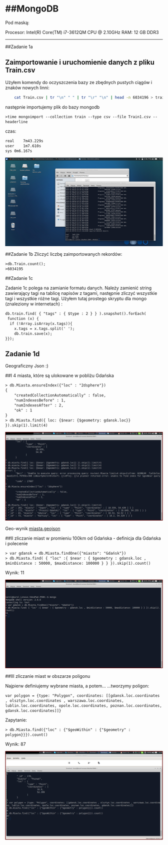 ##MongoDB
=======
Pod maską:

Procesor: Intel(R) Core(TM) i7-3612QM CPU @ 2.10GHz
RAM: 12 GB DDR3

---

##Zadanie 1a

Zaimportowanie i uruchomienie danych z pliku Train.csv
---

Użyłem komendy do oczyszczenia bazy ze zbędnych pustych ciągów i znaków nowych linni:
```bash
	cat Train.csv | tr "\n" " " | tr "\r" "\n" | head -n 6034196 > train2.csv
```
następnie importujemy plik do bazy mongodb
```
>time mongoimport --collection train --type csv --file Train1.csv --headerline
```

czas:
```
real	7m43.229s
user	1m7.610s
sys	0m6.167s
```

![](https://github.com/khinz/MongoDB/blob/master/TrainLoad.png)

##Zadanie 1b 
Zliczyć liczbę zaimportowanych rekordów:
```
>db.Train.count()​;
>6034195
```

##Zadanie 1c

Zadanie 1c polega na zamianie formatu danych.
Należy zamienić string zawierający tagi na tablicę napisów z tagami, następnie zliczyć wszystkie tagi i wszystkie różne tagi.
Użyłem tutaj prostego skryptu dla mongo (znaleziony w internetach) :

```
db.train.find( { "tags" : { $type : 2 } } ).snapshot().forEach(
 function (x) {
  if (!Array.isArray(x.tags)){
    x.tags = x.tags.split(' ');
    db.train.save(x);
}});
```

## Zadanie 1d
Geograficzny Json :)

##I
4 miasta, które są ulokowane w pobliżu Gdańska
```
> db.Miasta.ensureIndex({"loc" : "2dsphere"})
{
	"createdCollectionAutomatically" : false,
	"numIndexesBefore" : 1,
	"numIndexesAfter" : 2,
	"ok" : 1
}
> db.Miasta.find({ loc: {$near: {$geometry: gdansk.loc}} }).skip(1).limit(4)
```
![](https://github.com/khinz/MongoDB/blob/master/PointNear.png)

Geo-wynik [miasta.geojson](https://github.com/khinz/MongoDB/blob/master/miasta.geojson)

##II
zliczanie miast w promieniu 100km od Gdańska - definicja dla Gdańska i polecenie

```
> var gdansk = db.Miasta.findOne({"miasto": "Gdańsk"})
> db.Miasta.find( { "loc" :{ $near : { $geometry : gdansk.loc , $minDistance : 50000, $maxDistance: 100000 } } }).skip(1).count()
```
Wynik: 11

![](https://github.com/khinz/MongoDB/blob/master/count.png)

##III
zliczanie miast w obszarze poligonu

Najpierw definiujemy wybrane miasta, a potem...
...tworzymy poligon:
```
var polygon = {type: "Polygon", coordinates: [[gdansk.loc.coordinates , olsztyn.loc.coordinates , warszawa.loc.coordinates, lublin.loc.coordinates, opole.loc.coordinates, poznan.loc.coordinates, gdansk.loc.coordinates]]}

```

Zapytanie:
```
> db.Miasta.find({"loc" : {"$geoWithin" : {"$geometry" : polygon}}}).count()

```
Wynik: 87

![](https://github.com/khinz/MongoDB/blob/master/poligon.png)
